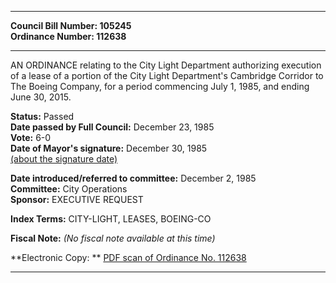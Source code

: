 * * * * *  
  
**Council Bill Number: [](#h0)[](#h2)105245**   
**Ordinance Number: 112638**  
  
* * * * *  
  
AN ORDINANCE relating to the City Light Department authorizing execution of a lease of a portion of the City Light Department's Cambridge Corridor to The Boeing Company, for a period commencing July 1, 1985, and ending June 30, 2015.  
  
**Status:** Passed   
**Date passed by Full Council:** December 23, 1985   
**Vote:** 6-0   
**Date of Mayor's signature:** December 30, 1985   
[(about the signature date)](/~public/approvaldate.htm)   
  
  
**Date introduced/referred to committee:** December 2, 1985   
**Committee:** City Operations   
**Sponsor:** EXECUTIVE REQUEST   
  
**Index Terms:** CITY-LIGHT, LEASES, BOEING-CO  
  
**Fiscal Note:** *(No fiscal note available at this time)*  
  
**Electronic Copy: ** [PDF scan of Ordinance No. 112638](/~archives/Ordinances/Ord_112638.pdf)  
  
* * * * *  
